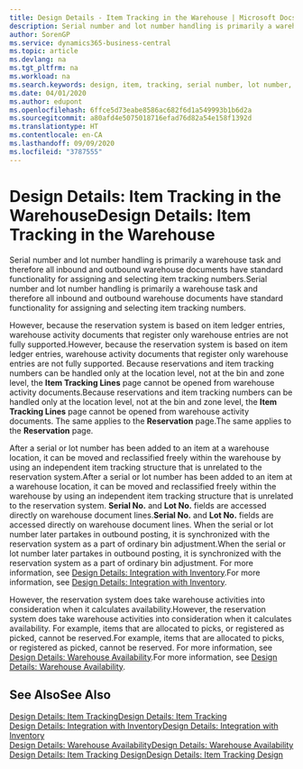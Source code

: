 ```yaml
---
title: Design Details - Item Tracking in the Warehouse | Microsoft Docs
description: Serial number and lot number handling is primarily a warehouse task and therefore all inbound and outbound warehouse documents have standard functionality for assigning and selecting item tracking numbers. However, because the reservation system is based on item ledger entries, warehouse activity documents that register only warehouse entries are not fully supported.
author: SorenGP
ms.service: dynamics365-business-central
ms.topic: article
ms.devlang: na
ms.tgt_pltfrm: na
ms.workload: na
ms.search.keywords: design, item, tracking, serial number, lot number, outbound documents
ms.date: 04/01/2020
ms.author: edupont
ms.openlocfilehash: 6ffce5d73eabe8586ac682f6d1a549993b1b6d2a
ms.sourcegitcommit: a80afd4e5075018716efad76d82a54e158f1392d
ms.translationtype: HT
ms.contentlocale: en-CA
ms.lasthandoff: 09/09/2020
ms.locfileid: "3787555"
---
```

# <a name="design-details-item-tracking-in-the-warehouse"></a><span data-ttu-id="d93b3-104">Design Details: Item Tracking in the Warehouse</span><span class="sxs-lookup"><span data-stu-id="d93b3-104">Design Details: Item Tracking in the Warehouse</span></span>
<span data-ttu-id="d93b3-105">Serial number and lot number handling is primarily a warehouse task and therefore all inbound and outbound warehouse documents have standard functionality for assigning and selecting item tracking numbers.</span><span class="sxs-lookup"><span data-stu-id="d93b3-105">Serial number and lot number handling is primarily a warehouse task and therefore all inbound and outbound warehouse documents have standard functionality for assigning and selecting item tracking numbers.</span></span>  

<span data-ttu-id="d93b3-106">However, because the reservation system is based on item ledger entries, warehouse activity documents that register only warehouse entries are not fully supported.</span><span class="sxs-lookup"><span data-stu-id="d93b3-106">However, because the reservation system is based on item ledger entries, warehouse activity documents that register only warehouse entries are not fully supported.</span></span> <span data-ttu-id="d93b3-107">Because reservations and item tracking numbers can be handled only at the location level, not at the bin and zone level, the **Item Tracking Lines** page cannot be opened from warehouse activity documents.</span><span class="sxs-lookup"><span data-stu-id="d93b3-107">Because reservations and item tracking numbers can be handled only at the location level, not at the bin and zone level, the **Item Tracking Lines** page cannot be opened from warehouse activity documents.</span></span> <span data-ttu-id="d93b3-108">The same applies to the **Reservation** page.</span><span class="sxs-lookup"><span data-stu-id="d93b3-108">The same applies to the **Reservation** page.</span></span>  

<span data-ttu-id="d93b3-109">After a serial or lot number has been added to an item at a warehouse location, it can be moved and reclassified freely within the warehouse by using an independent item tracking structure that is unrelated to the reservation system.</span><span class="sxs-lookup"><span data-stu-id="d93b3-109">After a serial or lot number has been added to an item at a warehouse location, it can be moved and reclassified freely within the warehouse by using an independent item tracking structure that is unrelated to the reservation system.</span></span> <span data-ttu-id="d93b3-110">**Serial No.** and **Lot No.** fields are accessed directly on warehouse document lines.</span><span class="sxs-lookup"><span data-stu-id="d93b3-110">**Serial No.** and **Lot No.** fields are accessed directly on warehouse document lines.</span></span> <span data-ttu-id="d93b3-111">When the serial or lot number later partakes in outbound posting, it is synchronized with the reservation system as a part of ordinary bin adjustment.</span><span class="sxs-lookup"><span data-stu-id="d93b3-111">When the serial or lot number later partakes in outbound posting, it is synchronized with the reservation system as a part of ordinary bin adjustment.</span></span> <span data-ttu-id="d93b3-112">For more information, see [Design Details: Integration with Inventory](design-details-integration-with-inventory.md).</span><span class="sxs-lookup"><span data-stu-id="d93b3-112">For more information, see [Design Details: Integration with Inventory](design-details-integration-with-inventory.md).</span></span>  

<span data-ttu-id="d93b3-113">However, the reservation system does take warehouse activities into consideration when it calculates availability.</span><span class="sxs-lookup"><span data-stu-id="d93b3-113">However, the reservation system does take warehouse activities into consideration when it calculates availability.</span></span> <span data-ttu-id="d93b3-114">For example, items that are allocated to picks, or registered as picked, cannot be reserved.</span><span class="sxs-lookup"><span data-stu-id="d93b3-114">For example, items that are allocated to picks, or registered as picked, cannot be reserved.</span></span> <span data-ttu-id="d93b3-115">For more information, see [Design Details: Warehouse Availability](design-details-availability-in-the-warehouse.md).</span><span class="sxs-lookup"><span data-stu-id="d93b3-115">For more information, see [Design Details: Warehouse Availability](design-details-availability-in-the-warehouse.md).</span></span>

## <a name="see-also"></a><span data-ttu-id="d93b3-116">See Also</span><span class="sxs-lookup"><span data-stu-id="d93b3-116">See Also</span></span>  
[<span data-ttu-id="d93b3-117">Design Details: Item Tracking</span><span class="sxs-lookup"><span data-stu-id="d93b3-117">Design Details: Item Tracking</span></span>](design-details-item-tracking.md)  
[<span data-ttu-id="d93b3-118">Design Details: Integration with Inventory</span><span class="sxs-lookup"><span data-stu-id="d93b3-118">Design Details: Integration with Inventory</span></span>](design-details-integration-with-inventory.md)  
[<span data-ttu-id="d93b3-119">Design Details: Warehouse Availability</span><span class="sxs-lookup"><span data-stu-id="d93b3-119">Design Details: Warehouse Availability</span></span>](design-details-availability-in-the-warehouse.md)  
[<span data-ttu-id="d93b3-120">Design Details: Item Tracking Design</span><span class="sxs-lookup"><span data-stu-id="d93b3-120">Design Details: Item Tracking Design</span></span>](design-details-item-tracking-design.md)
